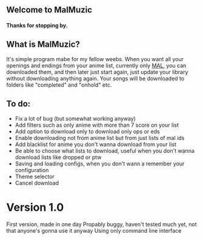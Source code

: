 ## Welcome to MalMuzic

#### Thanks for stopping by.

## What is MalMuzic?

It's simple program mabe for my fellow weebs.
When you want all your openings and endings from your anime list, currently only [MAL](https://myanimelist.net/), you can downloaded them, and then later just start again, just update your library without downloading anything again. Your songs will be downloaded to folders like "completed" and "onhold" etc.

## To do:
- Fix a lot of bug (but somewhat working anyway)
- Add filters such as only anime with more than 7 score on your list
- Add option to download only to download only ops or eds
- Enable downloading not from anime list but from just lists of mal ids
- Add blacklist for anime you don't wanna download from your list
- Be able to choose what lists to download, useful when you don't wanna download lists like dropped or ptw
- Saving and loading configs, when you don't wann a remember your configuration
- Theme selector
- Cancel download

# Version 1.0
First version, made in one day
Propably buggy, haven't tested much yet, not that anyone's gonna use it anyway
Using only command line interface
